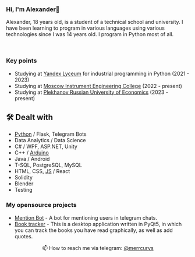 ### Hi, I'm Alexander👋
Alexander, 18 years old, is a student of a technical school and university. I have been learning to program in various languages using various technologies since I was 14 years old. I program in Python most of all.

<div id="stat" align="center">
    <img src="https://github-profile-summary-cards.vercel.app/api/cards/profile-details?username=Merrcurys&theme=github_dark" alt=""/>
    <img src="https://github-profile-summary-cards.vercel.app/api/cards/most-commit-language?username=Merrcurys&theme=github_dark" alt=""/>
    <img src="https://github-profile-summary-cards.vercel.app/api/cards/stats?username=Merrcurys&theme=github_dark" alt=""/>
</div>

### Key points
*   Studying at [Yandex Lyceum](https://lyceum.yandex.ru/python) for industrial programming in Python (2021 - 2023)
*   Studying at [Moscow Instrument Engineering College](https://mpt.ru) (2022 - present)
*   Studying at [Plekhanov Russian University of Economics](https://рэу.рф) (2023 - present)

## 🛠 Dealt with
*   [Python](https://merrcurys.ru/img/diplomas/diplom_python.jpg) / Flask, Telegram Bots
*   Data Analytics / Data Science
*   C# / WPF, ASP.NET, Unity 
*   C++ / [Arduino](https://wokwi.com/makers/merrcurys)
*   Java / Android
*   T-SQL, PostgreSQL, MySQL
*   HTML, CSS, [JS](https://merrcurys.ru/img/diplomas/diplom_js.png) / React
*   Solidity
*   Blender
*   Testing

### My opensource projects

*   [Mention Bot](https://github.com/Merrcurys/Mention-bot) - A bot for mentioning users in telegram chats.
*   [Book tracker](https://github.com/Merrcurys/Visual-list-of-books-app) - This is a desktop application written in PyQt5, in which you can track the books you have read graphically, as well as add quotes.

<p align='center'>
   📫 How to reach me via telegram: <a href='https://t.me/merrcurys'>@merrcurys</a>
</p>
